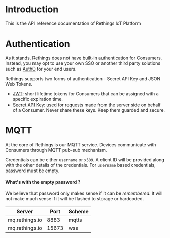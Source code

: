 # Introduction
This is the API reference documentation of Rethings IoT Platform

# Authentication
As it stands, Rethings does not have built-in authentication for Consumers. 
Instead, you may opt to use your own SSO or another third party solutions such as [Auth0](https://auth0.com/) 
for your end users.

Rethings supports two forms of authentication -  Secret API Key and JSON Web Tokens. 
- [JWT](#section/Authentication/ConsumerJWT): short lifetime tokens for Consumers that can be assigned with 
a specific expiration time.
- [Secret API Key](#section/Authentication/SecretApiKey): used for requests made from the server side
on behalf of a Consumer. Never share these keys. Keep them guarded and secure.


<!-- ReDoc-Inject: <security-definitions> -->


# MQTT
At the core of Rethings is our MQTT service. Devices communicate with Consumers 
through MQTT pub-sub mechanism.

Credentials can be either `username` or `x509`. A client ID will be provided along
with the other details of the credentials. For `username` based credentials, password 
must be empty.

#### What's with the empty password ?
We believe that password only makes sense if it can be _remembered_. It will not make much
sense if it will be flashed to storage or hardcoded. 


| Server | Port | Scheme |
|---|---|---|
| mq.rethings.io | 8883 | mqtts |
| mq.rethings.io | 15673 | wss |
